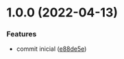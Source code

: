 # 1.0.0 (2022-04-13)


### Features

* commit inicial ([e88de5e](https://github.com/npkgdev/nestjs-request-trace/commit/e88de5e79bd3b423faeb1361bbb2390cd56e3f9b))
